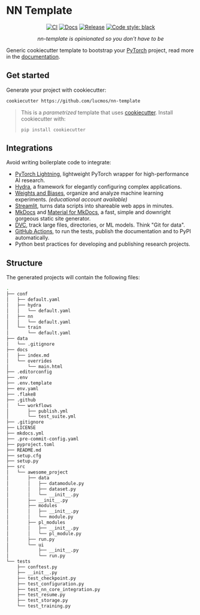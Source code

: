 # NN Template

<p align="center">
    <a href="https://github.com/lucmos/nn-template/actions/workflows/test_suite.yml"><img alt="CI" src=https://img.shields.io/github/workflow/status/lucmos/nn-template/Test%20Suite/main"></a>
    <a href="https://lucmos.github.io/nn-template"><img alt="Docs" src=https://img.shields.io/github/workflow/status/lucmos/nn-template/pages%20build%20and%20deployment/gh-pages?label=docs></a>
    <a href="https://pypi.org/project/nn-template-core/"><img alt="Release" src="https://img.shields.io/pypi/v/nn-template-core?label=nn-core"></a>
    <a href="https://black.readthedocs.io/en/stable/"><img alt="Code style: black" src="https://img.shields.io/badge/code%20style-black-000000.svg"></a>
</p>

[comment]: <> (<p align="center">)

[comment]: <> (    <a href="https://pytorch.org/get-started/locally/"><img alt="PyTorch" src="https://img.shields.io/badge/-PyTorch-red?logo=pytorch&labelColor=gray"></a>)

[comment]: <> (    <a href="https://pytorchlightning.ai/"><img alt="Lightning" src="https://img.shields.io/badge/code-Lightning-blueviolet"></a>)

[comment]: <> (    <a href="https://hydra.cc/"><img alt="Conf: hydra" src="https://img.shields.io/badge/conf-hydra-blue"></a>)

[comment]: <> (    <a href="https://wandb.ai/site"><img alt="Logging: wandb" src="https://img.shields.io/badge/logging-wandb-yellow"></a>)

[comment]: <> (    <a href="https://dvc.org/"><img alt="Conf: hydra" src="https://img.shields.io/badge/data-dvc-9cf"></a>)

[comment]: <> (    <a href="https://streamlit.io/"><img alt="UI: streamlit" src="https://img.shields.io/badge/ui-streamlit-orange"></a>)

[comment]: <> (</p>)

<p align="center">
    <i>
        nn-template is opinionated so you don't have to be
    </i>
</p>


Generic cookiecutter template to bootstrap your [PyTorch](https://pytorch.org/get-started/locally/) project,
read more in the [documentation](https://lucmos.github.io/nn-template).

## Get started

Generate your project with cookiecutter:

```bash
cookiecutter https://github.com/lucmos/nn-template
```

> This is a *parametrized* template that uses [cookiecutter](https://github.com/cookiecutter/cookiecutter).
> Install cookiecutter with:
>
> ```pip install cookiecutter```


## Integrations

Avoid writing boilerplate code to integrate:

- [PyTorch Lightning](https://github.com/PyTorchLightning/pytorch-lightning), lightweight PyTorch wrapper for high-performance AI research.
- [Hydra](https://github.com/facebookresearch/hydra), a framework for elegantly configuring complex applications.
- [Weights and Biases](https://wandb.ai/home), organize and analyze machine learning experiments. *(educational account available)*
- [Streamlit](https://streamlit.io/), turns data scripts into shareable web apps in minutes.
- [MkDocs](https://www.mkdocs.org/) and [Material for MkDocs](https://squidfunk.github.io/mkdocs-material/), a fast, simple and downright gorgeous static site generator.
- [DVC](https://dvc.org/doc/start/data-versioning), track large files, directories, or ML models. Think "Git for data".
- [GitHub Actions](https://github.com/features/actions), to run the tests, publish the documentation and to PyPI automatically.
- Python best practices for developing and publishing research projects.

## Structure

The generated projects will contain the following files:

```bash
.
├── conf
│   ├── default.yaml
│   ├── hydra
│   │   └── default.yaml
│   ├── nn
│   │   └── default.yaml
│   └── train
│       └── default.yaml
├── data
│   └── .gitignore
├── docs
│   ├── index.md
│   └── overrides
│       └── main.html
├── .editorconfig
├── .env
├── .env.template
├── env.yaml
├── .flake8
├── .github
│   └── workflows
│       ├── publish.yml
│       └── test_suite.yml
├── .gitignore
├── LICENSE
├── mkdocs.yml
├── .pre-commit-config.yaml
├── pyproject.toml
├── README.md
├── setup.cfg
├── setup.py
├── src
│   └── awesome_project
│       ├── data
│       │   ├── datamodule.py
│       │   ├── dataset.py
│       │   └── __init__.py
│       ├── __init__.py
│       ├── modules
│       │   ├── __init__.py
│       │   └── module.py
│       ├── pl_modules
│       │   ├── __init__.py
│       │   └── pl_module.py
│       ├── run.py
│       └── ui
│           ├── __init__.py
│           └── run.py
└── tests
    ├── conftest.py
    ├── __init__.py
    ├── test_checkpoint.py
    ├── test_configuration.py
    ├── test_nn_core_integration.py
    ├── test_resume.py
    ├── test_storage.py
    └── test_training.py
```
